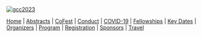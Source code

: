 
<div class="trim-p">

[![gcc2023](/images/events/gcc2023/au-gcc-banner.png)](/events/gcc2023/)

</div>
<div class="linkbox-horizontal trim-p">

[Home](/events/gcc2023/) |
[Abstracts](/events/gcc2023/abstracts/) |
[CoFest](/events/gcc2023/cofest/) |
[Conduct](/events/gcc2023/conduct/) |
[COVID-19](/events/gcc2023/covid19/) |
[Fellowships](/events/gcc2023/fellowships/) |
[Key Dates](/events/gcc2023/key-dates/) |
[Organizers](/events/gcc2023/organizers/) |
[Program](/events/gcc2023/schedule/) |
[Registration](/events/gcc2023/register/) |
[Sponsors](/events/gcc2023/sponsors/) |
[Travel](/events/gcc2023/travel/)

</div>
